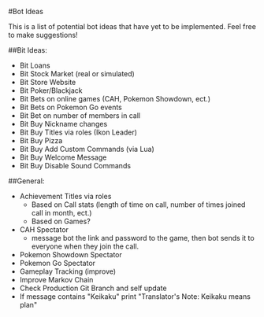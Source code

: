 #Bot Ideas

This is a list of potential bot ideas that have yet to be implemented.  Feel free to make suggestions!  

##Bit Ideas:
- Bit Loans
- Bit Stock Market (real or simulated)
- Bit Store Website
- Bit Poker/Blackjack
- Bit Bets on online games (CAH, Pokemon Showdown, ect.)
- Bit Bets on Pokemon Go events
- Bit Bet on number of members in call
- Bit Buy Nickname changes
- Bit Buy Titles via roles (Ikon Leader)
- Bit Buy Pizza
- Bit Buy Add Custom Commands (via Lua)
- Bit Buy Welcome Message
- Bit Buy Disable Sound Commands

##General:
- Achievement Titles via roles
    - Based on Call stats (length of time on call, number of times joined call in month, ect.)
    - Based on Games?
- CAH Spectator
    - message bot the link and password to the game, then bot sends it to everyone when they join the call.
- Pokemon Showdown Spectator
- Pokemon Go Spectator
- Gameplay Tracking (improve)
- Improve Markov Chain
- Check Production Git Branch and self update
- If message contains "Keikaku" print "Translator's Note: Keikaku means plan"
